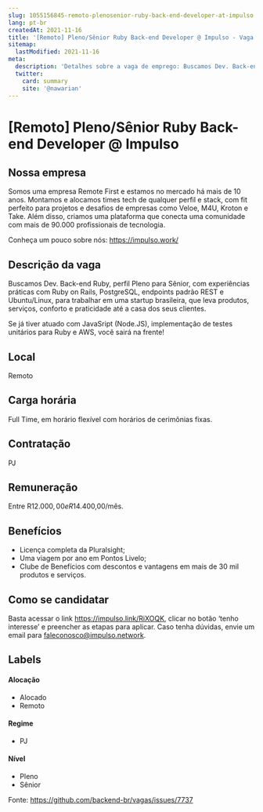 ```yaml
---
slug: 1055156845-remoto-plenosenior-ruby-back-end-developer-at-impulso
lang: pt-br
createdAt: 2021-11-16
title: '[Remoto] Pleno/Sênior Ruby Back-end Developer @ Impulso - Vaga de Emprego'
sitemap:
  lastModified: 2021-11-16
meta:
  description: 'Detalhes sobre a vaga de emprego: Buscamos Dev. Back-end Ruby, perfil Pleno para Sênior, com experiências práticas com Ruby on Rails, PostgreSQL, endpoints padrão REST e Ubuntu/Linux, para trabalhar em uma startup brasileira, que leva produtos, serviços, conforto e praticidade até a casa dos seus clientes. Se já tiver atuado com JavaSript (Node.JS), implementação de testes unitários para Ruby e AWS, você sairá na frente!'
  twitter:
    card: summary
    site: '@nawarian'
---
```


# [Remoto] Pleno/Sênior Ruby Back-end Developer @ Impulso

## Nossa empresa

Somos uma empresa Remote First e estamos no mercado há mais de 10 anos. Montamos e alocamos times tech de qualquer perfil e stack, com fit perfeito para projetos e desafios de empresas como Veloe, M4U, Kroton e Take. Além disso, criamos uma plataforma que conecta uma comunidade com mais de 90.000 profissionais de tecnologia.

Conheça um pouco sobre nós: https://impulso.work/

## Descrição da vaga

Buscamos Dev. Back-end Ruby, perfil Pleno para Sênior, com experiências práticas com Ruby on Rails, PostgreSQL, endpoints padrão REST e Ubuntu/Linux, para trabalhar em uma startup brasileira, que leva produtos, serviços, conforto e praticidade até a casa dos seus clientes.

Se já tiver atuado com JavaSript (Node.JS), implementação de testes unitários para Ruby e AWS, você sairá na frente! 

## Local

Remoto

## Carga horária

Full Time, em horário flexível com horários de cerimônias fixas.

## Contratação

PJ 

## Remuneração

Entre R$12.000,00 e R$14.400,00/mês.

## Benefícios

- Licença completa da Pluralsight;
- Uma viagem por ano em Pontos Livelo;
- Clube de Benefícios com descontos e vantagens em mais de 30 mil produtos e serviços.

## Como se candidatar

Basta acessar o link https://impulso.link/RiXOQK, clicar no botão ‘tenho interesse’ e preencher as etapas para aplicar. Caso tenha dúvidas, envie um email para faleconosco@impulso.network.

## Labels
<!-- retire os labels que não fazem sentido à vaga -->

#### Alocação
- Alocado
- Remoto

#### Regime

- PJ

#### Nível

- Pleno
- Sênior






Fonte: https://github.com/backend-br/vagas/issues/7737